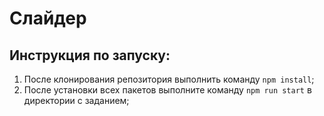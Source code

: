 # Слайдер

## Инструкция по запуску:

 1. После клонирования репозитория выполнить команду `npm install`;
 2. После установки всех пакетов выполните команду `npm run start` в директории с заданием;

